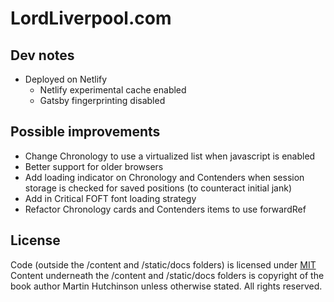 # LordLiverpool.com

## Dev notes

-   Deployed on Netlify
    -   Netlify experimental cache enabled
    -   Gatsby fingerprinting disabled

## Possible improvements

-   Change Chronology to use a virtualized list when javascript is enabled
-   Better support for older browsers
-   Add loading indicator on Chronology and Contenders when session storage is checked for saved positions (to counteract initial jank)
-   Add in Critical FOFT font loading strategy
-   Refactor Chronology cards and Contenders items to use forwardRef

## License

Code (outside the /content and /static/docs folders) is licensed under [MIT](./LICENSE)
Content underneath the /content and /static/docs folders is copyright of the book author Martin Hutchinson unless otherwise stated. All rights reserved.
